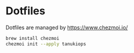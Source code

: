 # Dotfiles

Dotfiles are managed by <https://www.chezmoi.io/>

```bash
brew install chezmoi
chezmoi init --apply tanukiops
```

